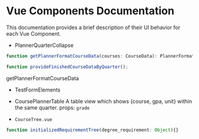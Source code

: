 # Vue Components Documentation
This documentation provides a brief description of their UI behavior for each Vue Component.

- PlannerQuarterCollapse
<!-- Private methods -->
```js
function getPlannerFormatCourseData(courses: CourseData): PlannerFormatCourseData
```

```js
function provideFinishedCourseDataByQuarter();

```



getPlannerFormatCourseData

- TestFormElements
- CoursePlannerTable 
  A table view which shows {course, gpa, unit} within the same quarter.
  props: `grade` 

- `CourseTree.vue`

```js 
function initializedRequirementTree(degree_requirement: Object){}
```